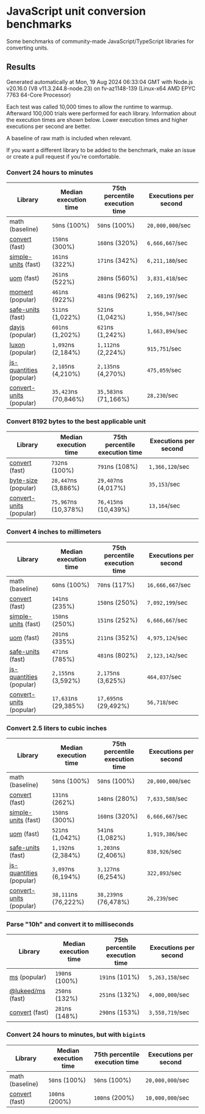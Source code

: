 # JavaScript unit conversion benchmarks

Some benchmarks of community-made JavaScript/TypeScript libraries for converting units.

## Results

<!-- beginblock(results) -->

Generated automatically at Mon, 19 Aug 2024 06:33:04 GMT with Node.js v20.16.0 (V8 v11.3.244.8-node.23) on fv-az1148-139 (Linux-x64 AMD EPYC 7763 64-Core Processor)

Each test was called 10,000 times to allow the runtime to warmup.
Afterward 100,000 trials were performed for each library.
Information about the execution times are shown below.
Lower execution times and higher executions per second are better.

A baseline of raw math is included when relevant.

If you want a different library to be added to the benchmark, make an issue or create a pull request if you're comfortable.

### Convert 24 hours to minutes

| Library                                                            | Median execution time | 75th percentile execution time | Executions per second |
| ------------------------------------------------------------------ | --------------------- | ------------------------------ | --------------------- |
| math (baseline)                                                    | `50`ns (100%)         | `50`ns (100%)                  | `20,000,000`/sec      |
| [convert](https://npmjs.com/package/convert) (fast)                | `150`ns (300%)        | `160`ns (320%)                 | `6,666,667`/sec       |
| [simple-units](https://npmjs.com/package/simple-units) (fast)      | `161`ns (322%)        | `171`ns (342%)                 | `6,211,180`/sec       |
| [uom](https://npmjs.com/package/uom) (fast)                        | `261`ns (522%)        | `280`ns (560%)                 | `3,831,418`/sec       |
| [moment](https://npmjs.com/package/moment) (popular)               | `461`ns (922%)        | `481`ns (962%)                 | `2,169,197`/sec       |
| [safe-units](https://npmjs.com/package/safe-units) (fast)          | `511`ns (1,022%)      | `521`ns (1,042%)               | `1,956,947`/sec       |
| [dayjs](https://npmjs.com/package/dayjs) (popular)                 | `601`ns (1,202%)      | `621`ns (1,242%)               | `1,663,894`/sec       |
| [luxon](https://npmjs.com/package/luxon) (popular)                 | `1,092`ns (2,184%)    | `1,112`ns (2,224%)             | `915,751`/sec         |
| [js-quantities](https://npmjs.com/package/js-quantities) (popular) | `2,105`ns (4,210%)    | `2,135`ns (4,270%)             | `475,059`/sec         |
| [convert-units](https://npmjs.com/package/convert-units) (popular) | `35,423`ns (70,846%)  | `35,583`ns (71,166%)           | `28,230`/sec          |

### Convert 8192 bytes to the best applicable unit

| Library                                                            | Median execution time | 75th percentile execution time | Executions per second |
| ------------------------------------------------------------------ | --------------------- | ------------------------------ | --------------------- |
| [convert](https://npmjs.com/package/convert) (fast)                | `732`ns (100%)        | `791`ns (108%)                 | `1,366,120`/sec       |
| [byte-size](https://npmjs.com/package/byte-size) (popular)         | `28,447`ns (3,886%)   | `29,407`ns (4,017%)            | `35,153`/sec          |
| [convert-units](https://npmjs.com/package/convert-units) (popular) | `75,967`ns (10,378%)  | `76,415`ns (10,439%)           | `13,164`/sec          |

### Convert 4 inches to millimeters

| Library                                                            | Median execution time | 75th percentile execution time | Executions per second |
| ------------------------------------------------------------------ | --------------------- | ------------------------------ | --------------------- |
| math (baseline)                                                    | `60`ns (100%)         | `70`ns (117%)                  | `16,666,667`/sec      |
| [convert](https://npmjs.com/package/convert) (fast)                | `141`ns (235%)        | `150`ns (250%)                 | `7,092,199`/sec       |
| [simple-units](https://npmjs.com/package/simple-units) (fast)      | `150`ns (250%)        | `151`ns (252%)                 | `6,666,667`/sec       |
| [uom](https://npmjs.com/package/uom) (fast)                        | `201`ns (335%)        | `211`ns (352%)                 | `4,975,124`/sec       |
| [safe-units](https://npmjs.com/package/safe-units) (fast)          | `471`ns (785%)        | `481`ns (802%)                 | `2,123,142`/sec       |
| [js-quantities](https://npmjs.com/package/js-quantities) (popular) | `2,155`ns (3,592%)    | `2,175`ns (3,625%)             | `464,037`/sec         |
| [convert-units](https://npmjs.com/package/convert-units) (popular) | `17,631`ns (29,385%)  | `17,695`ns (29,492%)           | `56,718`/sec          |

### Convert 2.5 liters to cubic inches

| Library                                                            | Median execution time | 75th percentile execution time | Executions per second |
| ------------------------------------------------------------------ | --------------------- | ------------------------------ | --------------------- |
| math (baseline)                                                    | `50`ns (100%)         | `50`ns (100%)                  | `20,000,000`/sec      |
| [convert](https://npmjs.com/package/convert) (fast)                | `131`ns (262%)        | `140`ns (280%)                 | `7,633,588`/sec       |
| [simple-units](https://npmjs.com/package/simple-units) (fast)      | `150`ns (300%)        | `160`ns (320%)                 | `6,666,667`/sec       |
| [uom](https://npmjs.com/package/uom) (fast)                        | `521`ns (1,042%)      | `541`ns (1,082%)               | `1,919,386`/sec       |
| [safe-units](https://npmjs.com/package/safe-units) (fast)          | `1,192`ns (2,384%)    | `1,203`ns (2,406%)             | `838,926`/sec         |
| [js-quantities](https://npmjs.com/package/js-quantities) (popular) | `3,097`ns (6,194%)    | `3,127`ns (6,254%)             | `322,893`/sec         |
| [convert-units](https://npmjs.com/package/convert-units) (popular) | `38,111`ns (76,222%)  | `38,239`ns (76,478%)           | `26,239`/sec          |

### Parse "10h" and convert it to milliseconds

| Library                                                   | Median execution time | 75th percentile execution time | Executions per second |
| --------------------------------------------------------- | --------------------- | ------------------------------ | --------------------- |
| [ms](https://npmjs.com/package/ms) (popular)              | `190`ns (100%)        | `191`ns (101%)                 | `5,263,158`/sec       |
| [@lukeed/ms](https://npmjs.com/package/@lukeed/ms) (fast) | `250`ns (132%)        | `251`ns (132%)                 | `4,000,000`/sec       |
| [convert](https://npmjs.com/package/convert) (fast)       | `281`ns (148%)        | `290`ns (153%)                 | `3,558,719`/sec       |

### Convert 24 hours to minutes, but with `bigint`s

| Library                                             | Median execution time | 75th percentile execution time | Executions per second |
| --------------------------------------------------- | --------------------- | ------------------------------ | --------------------- |
| math (baseline)                                     | `50`ns (100%)         | `50`ns (100%)                  | `20,000,000`/sec      |
| [convert](https://npmjs.com/package/convert) (fast) | `100`ns (200%)        | `100`ns (200%)                 | `10,000,000`/sec      |

<!-- endblock(results) -->
